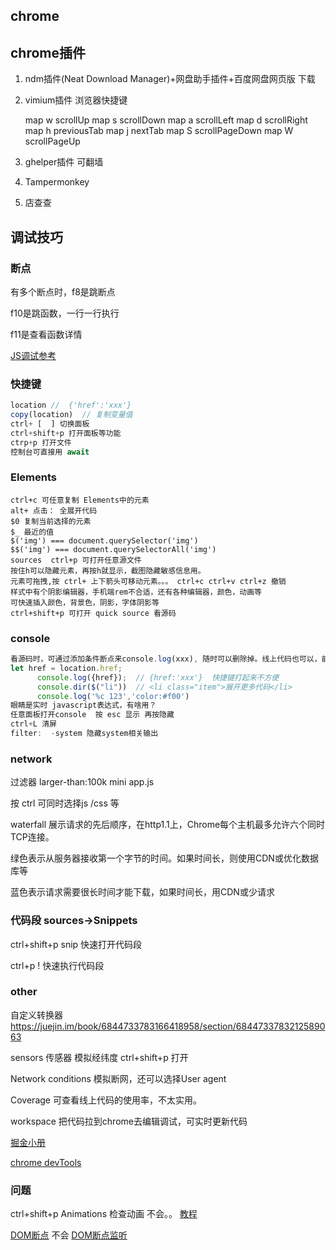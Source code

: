 ## chrome

## chrome插件

1. ndm插件(Neat Download Manager)+网盘助手插件+百度网盘网页版 下载

2. vimium插件  浏览器快捷键

   map w scrollUp
   map s scrollDown
   map a scrollLeft
   map d scrollRight
   map h previousTab
   map j nextTab
   map S scrollPageDown
   map W scrollPageUp

3. ghelper插件 可翻墙

4. Tampermonkey

5. 店查查

## 调试技巧

### 断点

有多个断点时，f8是跳断点

f10是跳函数，一行一行执行

f11是查看函数详情

[JS调试参考](https://developers.google.cn/web/tools/chrome-devtools/javascript/reference)

### 快捷键

```js
location //  {'href':'xxx'}
copy(location)  // 复制变量值
ctrl+ [  ] 切换面板
ctrl+shift+p 打开面板等功能
ctrp+p 打开文件
控制台可直接用 await 

```

### Elements

```
ctrl+c 可任意复制 Elements中的元素
alt+ 点击： 全展开代码
$0 复制当前选择的元素
$_ 最近的值
$('img') === document.querySelector('img')
$$('img') === document.querySelectorAll('img')
sources  ctrl+p 可打开任意源文件
按住h可以隐藏元素，再按h就显示，截图隐藏敏感信息用。
元素可拖拽,按 ctrl+ 上下箭头可移动元素。。。 ctrl+c ctrl+v ctrl+z 撤销
样式中有个阴影编辑器，手机端rem不合适，还有各种编辑器，颜色，动画等
可快速插入颜色，背景色，阴影，字体阴影等
ctrl+shift+p 可打开 quick source 看源码
```

### console

```js
看源码时，可通过添加条件断点来console.log(xxx), 随时可以删除掉。线上代码也可以，前提是没压缩
let href = location.href;
      console.log({href});  // {href:'xxx'}  快捷键打起来不方便
      console.dir($("li"))  // <li class="item">展开更多代码</li>
	  console.log('%c 123','color:#f00')
眼睛是实时 javascript表达式，有啥用？
任意面板打开console  按 esc 显示 再按隐藏
ctrl+L 清屏
filter:  -system 隐藏system相关输出
```

### network

过滤器 larger-than:100k  mini  app.js

按 ctrl 可同时选择js /css 等

waterfall 展示请求的先后顺序，在http1.1上，Chrome每个主机最多允许六个同时TCP连接。

绿色表示从服务器接收第一个字节的时间。如果时间长，则使用CDN或优化数据库等

蓝色表示请求需要很长时间才能下载，如果时间长，用CDN或少请求

### 代码段 sources->Snippets

ctrl+shift+p   snip 快速打开代码段

ctrl+p  ! 快速执行代码段

### other

自定义转换器  https://juejin.im/book/6844733783166418958/section/6844733783212589063

sensors 传感器 模拟经纬度 ctrl+shift+p 打开

Network conditions 模拟断网，还可以选择User agent

Coverage 可查看线上代码的使用率，不太实用。

workspace 把代码拉到chrome去编辑调试，可实时更新代码

[掘金小册](https://juejin.im/book/6844733783166418958/section/6844733783187390477)

[chrome devTools](https://developers.google.cn/web/tools/chrome-devtools)

### 问题

ctrl+shift+p  Animations 检查动画  不会。。  [教程](https://developers.google.cn/web/tools/chrome-devtools/inspect-styles/animations)

[DOM断点](https://developers.google.cn/web/tools/chrome-devtools/dom#breakpoints) 不会  [DOM断点监听](https://juejin.im/book/6844733783166418958/section/6844733783216766989)